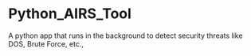 # Python_AIRS_Tool
A python app that runs in the background to detect security threats like DOS, Brute Force, etc.,
